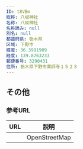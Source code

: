 ```yaml
---
ID: t8VBm
総称: 八坂神社
名称: 八坂神社
名称読み: null
別名: null
都道府県: 栃木県
区域: 下野市
緯度: 36.3991909
経度: 139.8763233
郵便番号: 3290431
住所: 栃木県下野市薬師寺１５２３
---
```


## その他

### 参考URL

| URL | 説明          |
| --- | ------------- |
|     | OpenStreetMap |
